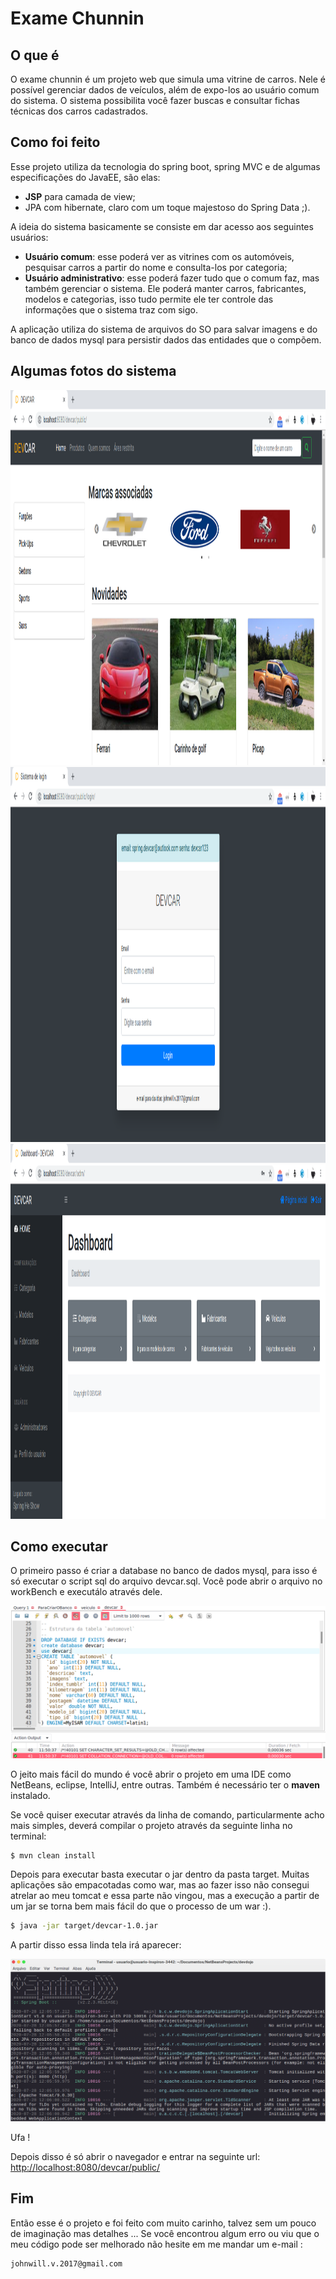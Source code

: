 
#  Exame Chunnin

## O que é
<p>
    O exame chunnin é um projeto web que simula uma vitrine de carros. Nele é possível gerenciar dados de veículos,
    além de expo-los ao usuário comum do sistema. O sistema possibilita você fazer buscas e consultar fichas técnicas
    dos carros cadastrados.
</p>

## Como foi feito

<p>
    Esse projeto utiliza da tecnologia do spring boot, spring MVC e de algumas especificações do JavaEE, são elas:

<ul>
    <li><strong>JSP</strong> para camada de view;</li>
    <li>JPA com hibernate, claro com um toque majestoso do  Spring Data ;).</li>
</ul>
</p>

<p>
    A ideia do sistema basicamente se consiste em dar acesso aos seguintes usuários:
<ul>
    <li><strong>Usuário comum</strong>: esse poderá ver as vitrines com os automóveis, pesquisar
        carros a partir do nome e consulta-los por categoria;</li>
    <li><strong>Usuário administrativo</strong>: esse poderá fazer tudo que o comum faz, mas também  gerenciar o sistema.
        Ele poderá manter carros, fabricantes, modelos e categorias, isso tudo permite ele ter controle das informações
        que o sistema traz com sigo.</li>

</ul>
</p>

<p>
    A aplicação utiliza do sistema de arquivos do SO para salvar imagens e do banco de dados
    mysql para persistir dados das entidades que o compõem.
</p>

## Algumas fotos do sistema

<img src="images/primeiraFoto.png" title="Imagem da tela inicial" width="800px" height="600px;" /> 
<img src="images/segundaFoto.png" title="Imagem da tela de login" width="800px" height="600px;" /> 
<img src="images/Terceira.png" title="Imagem da tela de dashboard só para usuários administrativos" width="800px" height="600px;" /> 




## Como executar

<p>
    O primeiro passo é criar a database no banco de dados mysql, para isso é só executar o script sql do arquivo devcar.sql. Você pode abrir o arquivo no workBench e executálo através dele. 
</p>

![imagem](images/workbench.png "Imagem do workbench")
<p>O jeito mais fácil do mundo é você abrir o projeto em uma IDE como NetBeans, eclipse, IntelliJ, entre outras. Também é necessário ter o <strong> maven </strong> instalado.</p>

<p>
    Se você quiser executar através da linha de comando, particularmente acho mais simples, deverá compilar o projeto através da seguinte linha no terminal:
</p>

```bash
$ mvn clean install
```
<p>
    Depois para executar basta executar o jar dentro da pasta target. Muitas aplicações são empacotadas como war, mas ao fazer isso não consegui atrelar ao meu tomcat e essa parte não vingou, mas a execução a partir de um jar se torna bem mais fácil do que o processo de um war :).

```bash
$ java -jar target/devcar-1.0.jar  
```
</p>

<p>
    A partir disso essa linda tela irá aparecer:
</p>

![imagem](images/terminal.png "Imagem do terminal")


<p>
    Ufa !
</p>

<p>
    Depois disso é só abrir o navegador e entrar na seguinte url:
    <a href="http://localhost:8080/devcar/public/">
    http://localhost:8080/devcar/public/
    </a>
</p>

## Fim

<p>
    Então esse é o projeto e foi feito com muito carinho, talvez sem um pouco de imaginação mas detalhes ... Se você encontrou algum erro ou viu que o meu código pode ser melhorado não hesite em me mandar um e-mail :

    johnwill.v.2017@gmail.com
</p>




